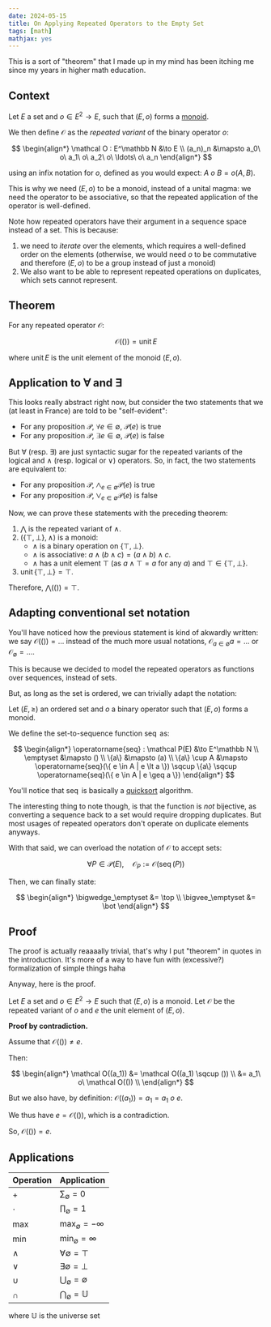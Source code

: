```yaml
---
date: 2024-05-15
title: On Applying Repeated Operators to the Empty Set
tags: [math]
mathjax: yes
---
```


This is a sort of "theorem" that I made up in my mind has been itching me since my years in higher math education.

## Context

Let $E$ a set and $o \in E^2 \to E$, such that $(E, o)$ forms a [monoid](https://en.wikipedia.org/wiki/Monoid).

We then define $\mathcal O$ as the _repeated variant_ of the binary operator $o$:

$$
\begin{align*}
\mathcal O : E^\mathbb N &\to E \\
 (a_n)_n &\mapsto a_0\ o\ a_1\ o\ a_2\ o\ \ldots\ o\ a_n
\end{align*}
$$

using an infix notation for $o$, defined as you would expect: $A\ o\ B = o(A, B)$.

This is why we need $(E, o)$ to be a monoid, instead of a unital magma: we need the operator to be associative, so that the repeated application of the operator is well-defined.

Note how repeated operators have their argument in a sequence space instead of a set. This is because:

1. we need to _iterate_ over the elements, which requires a well-defined order on the elements (otherwise, we would need $o$ to be commutative and therefore $(E, o)$ to be a group instead of just a monoid)
1. We also want to be able to represent repeated operations on duplicates, which sets cannot represent.

## Theorem

For any repeated operator $\mathcal O$:

$$
\mathcal O(()) = \operatorname{unit} E
$$

where $\operatorname{unit} E$ is the unit element of the monoid $(E, o)$.

## Application to ∀ and ∃

This looks really abstract right now, but consider the two statements that we (at least in France) are told to be "self-evident":

- For any proposition $\mathcal P$, $\forall e \in \emptyset,\ \mathcal P(e)$ is true
- For any proposition $\mathcal P$, $\exists e \in \emptyset,\ \mathcal P(e)$ is false

But $\forall$ (resp. $\exists$) are just syntactic sugar for the repeated variants of the logical and $\land$ (resp. logical or $\lor$) operators. So, in fact, the two statements are equivalent to:

- For any proposition $\mathcal P$, $\bigwedge_{e \in \emptyset} \mathcal P(e)$ is true
- For any proposition $\mathcal P$, $\bigvee_{e \in \emptyset} \mathcal P(e)$ is false

Now, we can prove these statements with the preceding theorem:

1. $\bigwedge$ is the repeated variant of $\land$.
1. $(\{\top, \bot\}, \land)$ is a monoid:
   - $\land$ is a binary operation on $\{\top, \bot\}$.
   - $\land$ is associative: $a \land (b \land c) = (a \land b) \land c$.
   - $\land$ has a unit element $\top$ (as $a \land \top = a$ for any $a$) and $\top \in \{\top, \bot\}$.
1. $\operatorname{unit} \{\top, \bot\} = \top$.

Therefore, $\bigwedge(()) = \top$.

## Adapting conventional set notation

You'll have noticed how the previous statement is kind of akwardly written: we say $\mathcal O(()) = \ldots$ instead of the much more usual notations, $\mathcal O_{a \in \emptyset} a = \ldots$ or $\mathcal O_{\emptyset} = \ldots$.

This is because we decided to model the repeated operators as functions over sequences, instead of sets.

But, as long as the set is ordered, we can trivially adapt the notation:

Let $(E, \geq)$ an ordered set and $o$ a binary operator such that $(E, o)$ forms a monoid.

We define the set-to-sequence function $\operatorname{seq}$ as:

$$
\begin{align*}
\operatorname{seq} : \mathcal P(E) &\to E^\mathbb N \\
\emptyset &\mapsto () \\
\{a\} &\mapsto (a) \\
\{a\} \cup A &\mapsto \operatorname{seq}(\{ e \in A | e \lt a \}) \sqcup \{a\} \sqcup \operatorname{seq}(\{ e \in A | e \geq a \})
\end{align*}
$$

You'll notice that $\operatorname{seq}$ is basically a [quicksort](https://en.wikipedia.org/wiki/Quicksort) algorithm.

The interesting thing to note though, is that the function is _not_ bijective, as converting a sequence back to a set would require dropping duplicates. But most usages of repeated operators don't operate on duplicate elements anyways.

With that said, we can overload the notation of $\mathcal O$ to accept sets:

$$
\forall P \in \mathcal P(E), \quad \mathcal O_P := \mathcal O(\operatorname{seq}(P))
$$

Then, we can finally state:

$$
\begin{align*}
\bigwedge_\emptyset &= \top \\
\bigvee_\emptyset &= \bot
\end{align*}
$$

## Proof

The proof is actually reaaaally trivial, that's why I put "theorem" in quotes in the introduction. It's more of a way to have fun with (excessive?) formalization of simple things haha

Anyway, here is the proof.

Let $E$ a set and $o \in E^2 \to E$ such that $(E, o)$ is a monoid. Let $\mathcal O$ be the repeated variant of $o$ and $e$ the unit element of $(E, o)$.

**Proof by contradiction.**

Assume that $\mathcal O(()) \neq e$.

Then:

$$
\begin{align*}
    \mathcal O((a_1)) &= \mathcal O((a_1) \sqcup ()) \\
                      &= a_1\ o\ \mathcal O(()) \\
\end{align*}
$$

But we also have, by definition: $\mathcal O((a_1)) = a_1 = a_1\ o\ e$.

We thus have $e = \mathcal O(())$, which is a contradiction.

So, $\mathcal O(()) = e$.

## Applications

| Operation | Application                     |
| --------- | ------------------------------- |
| $+$       | $\sum_\emptyset = 0$            |
| $\cdot$   | $\prod_\emptyset = 1$           |
| $\max$    | $\max_\emptyset = -\infty$      |
| $\min$    | $\min_\emptyset = \infty$       |
| $\land$   | $\forall \emptyset = \top$      |
| $\lor$    | $\exists \emptyset = \bot$      |
| $\cup$    | $\bigcup_\emptyset = \emptyset$ |
| $\cap$    | $\bigcap_\emptyset = \mathbb U$ |

where $\mathbb U$ is the universe set
